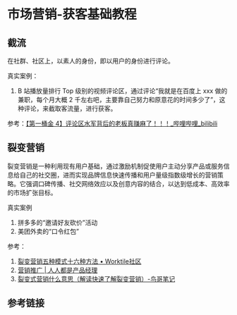 # 市场营销-获客基础教程


## 截流

在社群、社区上，以素人的身份，即以用户的身份进行评论。

真实案例：
1. B 站播放量排行 Top 级别的视频评论区，通过评论“我就是在百度上 xxx 做的兼职，每个月大概 2 千左右吧，主要靠自己努力和原意花的时间多少了”，这种评论，来截取客流量，进行获客。

参考：[【第一桶金 4】评论区水军背后的老板真赚麻了！！！\_哔哩哔哩\_bilibili](https://www.bilibili.com/video/BV1ch4y1h7gg/)

## 裂变营销

裂变营销是一种利用现有用户基础，通过激励机制促使用户主动分享产品或服务信息给自己的社交圈，进而实现品牌信息快速传播和用户量级指数级增长的营销策略。它强调口碑传播、社交网络效应以及创意内容的结合，以达到低成本、高效率的市场扩张目标。

真实案例
1. 拼多多的“邀请好友砍价”活动
2. 美团外卖的“口令红包”

参考：
1. [裂变营销五种模式十六种方法 • Worktile社区](https://worktile.com/kb/ask/20060.html)
2. [营销推广 | 人人都是产品经理](https://www.woshipm.com/category/marketing)
3. [裂变式营销什么意思（解读快速了解裂变营销）-鸟哥笔记](https://www.niaogebiji.com/article-156251-1.html)

## 参考链接

